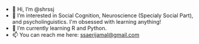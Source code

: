 - 👋 Hi, I’m @shrssj
- 👀 I’m interested in Social Cognition, Neuroscience (Specialy Social Part), and psycholinguistics. I'm obsessed with learning anything!
- 🌱 I’m currently learning R and Python.
- 📫 You can reach me here: ssaerijamal@gmail.com

<!---
shrssj/shrssj is a ✨ special ✨ repository because its `README.md` (this file) appears on your GitHub profile.
You can click the Preview link to take a look at your changes.
--->
